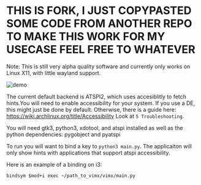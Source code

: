 # THIS IS FORK, I JUST COPYPASTED SOME CODE FROM ANOTHER REPO TO MAKE THIS WORK FOR MY USECASE FEEL FREE TO WHATEVER

Note: This is still very alpha quality software and currently only works on Linux X11, with little wayland support.

![demo](https://github.com/user-attachments/assets/cda0e568-a16c-4bc4-af20-7b3981cc213c)

The current default backend is ATSPI2, which uses accesiblitly to fetch hints.You will need to enable accessibility for your system. If you use a DE, this might just be done by default. Otherwise, there is a guide here: https://wiki.archlinux.org/title/Accessibility Look at `5 Troubleshooting`.

You will need gtk3, python3, xdotool, and atspi installed as well as the python dependencies: pygobject and pyatspi


To run you will want to bind a key to `python3 main.py`. The applicaiton will only show hints with applications that support atspi accessibility.

Here is an example of a binding on i3:

```
bindsym $mod+i exec ~/path_to_vimx/vimx/main.py
```
